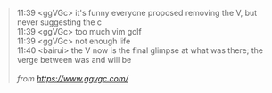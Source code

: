 > 11:39 \<ggVGc> it's funny everyone proposed removing the V, but never suggesting the c<br/>
> 11:39 \<ggVGc> too much vim golf<br/>
> 11:39 \<ggVGc> not enough life<br/>
> 11:40 \<bairui> the V now is the final glimpse at what was there; the verge between was and will be<br/>
><br/>
>_from https://www.ggvgc.com/_
